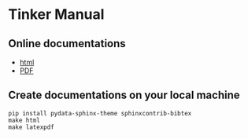 Tinker Manual
=============

## Online documentations
- [html](https://tinkerdoc.readthedocs.io/en/latest/)
- [PDF](https://tinkerdoc.readthedocs.io/_/downloads/en/latest/pdf/)

## Create documentations on your local machine
```
pip install pydata-sphinx-theme sphinxcontrib-bibtex
make html
make latexpdf
```
